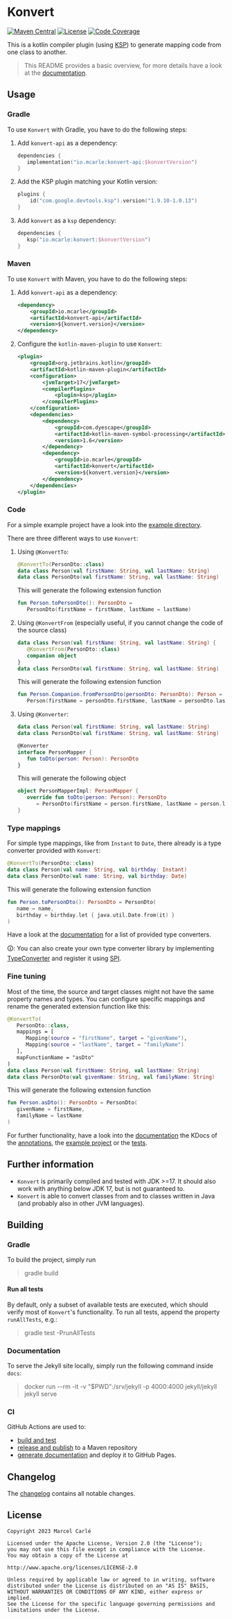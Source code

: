 # Konvert

[![Maven Central][maven-image]][maven-url]
[![License][license-image]](LICENSE)
[![Code Coverage][codecov-image]][codecov-url]

This is a kotlin compiler plugin (using [KSP](https://github.com/google/ksp)) to generate mapping code from one class to another.

> This README provides a basic overview, for more details have a look at the [documentation](https://mcarleio.github.io/konvert).

## Usage

### Gradle

To use `Konvert` with Gradle, you have to do the following steps:

1. Add `konvert-api` as a dependency:
   ```kotlin
   dependencies {
      implementation("io.mcarle:konvert-api:$konvertVersion")
   }
   ```

2. Add the KSP plugin matching your Kotlin version:
   ```kotlin
   plugins {
       id("com.google.devtools.ksp").version("1.9.10-1.0.13")
   }
   ```

3. Add `konvert` as a `ksp` dependency:
   ```kotlin
   dependencies {
      ksp("io.mcarle:konvert:$konvertVersion")
   }
   ```

### Maven

To use `Konvert` with Maven, you have to do the following steps:

1. Add `konvert-api` as a dependency:
   ```xml
   <dependency>
       <groupId>io.mcarle</groupId>
       <artifactId>konvert-api</artifactId>
       <version>${konvert.version}</version>
   </dependency>
   ```

2. Configure the `kotlin-maven-plugin` to use `Konvert`:
   ```xml
   <plugin>
       <groupId>org.jetbrains.kotlin</groupId>
       <artifactId>kotlin-maven-plugin</artifactId>
       <configuration>
           <jvmTarget>17</jvmTarget>
           <compilerPlugins>
               <plugin>ksp</plugin>
           </compilerPlugins>
       </configuration>
       <dependencies>
           <dependency>
               <groupId>com.dyescape</groupId>
               <artifactId>kotlin-maven-symbol-processing</artifactId>
               <version>1.6</version>
           </dependency>
           <dependency>
               <groupId>io.mcarle</groupId>
               <artifactId>konvert</artifactId>
               <version>${konvert.version}</version>
           </dependency>
       </dependencies>
   </plugin>
   ```

### Code

For a simple example project have a look into the [example directory](example).

There are three different ways to use `Konvert`:

1. Using `@KonvertTo`:
   ```kotlin
   @KonvertTo(PersonDto::class)
   data class Person(val firstName: String, val lastName: String)
   data class PersonDto(val firstName: String, val lastName: String)
   ```
   This will generate the following extension function
   ```kotlin
   fun Person.toPersonDto(): PersonDto =
      PersonDto(firstName = firstName, lastName = lastName)
   ```

2. Using `@KonvertFrom` (especially useful, if you cannot change the code of the source class)
   ```kotlin
   data class Person(val firstName: String, val lastName: String) {
      @KonvertFrom(PersonDto::class)
      companion object
   }
   data class PersonDto(val firstName: String, val lastName: String)
   ```
   This will generate the following extension function
   ```kotlin
   fun Person.Companion.fromPersonDto(personDto: PersonDto): Person =
      Person(firstName = personDto.firstName, lastName = personDto.lastName)
   ```

3. Using `@Konverter`:
   ```kotlin
   data class Person(val firstName: String, val lastName: String)
   data class PersonDto(val firstName: String, val lastName: String)

   @Konverter
   interface PersonMapper {
      fun toDto(person: Person): PersonDto
   }
   ```
   This will generate the following object
   ```kotlin
   object PersonMapperImpl: PersonMapper {
      override fun toDto(person: Person): PersonDto
         = PersonDto(firstName = person.firstName, lastName = person.lastName)
   }
   ```

### Type mappings

For simple type mappings, like from `Instant` to `Date`, there already is a type converter provided with `Konvert`:

```kotlin
@KonvertTo(PersonDto::class)
data class Person(val name: String, val birthday: Instant)
data class PersonDto(val name: String, val birthday: Date)
```

This will generate the following extension function

```kotlin
fun Person.toPersonDto(): PersonDto = PersonDto(
   name = name,
   birthday = birthday.let { java.util.Date.from(it) }
)
```

Have a look at the [documentation](https://mcarleio.github.io/konvert/typeconverter/) for a list of provided type converters.

🛈: You can also create your own type converter library by
implementing [TypeConverter](converter-api/src/main/kotlin/io/mcarle/konvert/converter/api/TypeConverter.kt) and register it
using [SPI](https://en.wikipedia.org/wiki/Service_provider_interface).

### Fine tuning

Most of the time, the source and target classes might not have the same property names and types.
You can configure specific mappings and rename the generated extension function like this:

```kotlin
@KonvertTo(
   PersonDto::class,
   mappings = [
      Mapping(source = "firstName", target = "givenName"),
      Mapping(source = "lastName", target = "familyName")
   ],
   mapFunctionName = "asDto"
)
data class Person(val firstName: String, val lastName: String)
data class PersonDto(val givenName: String, val familyName: String)
```

This will generate the following extension function

```kotlin
fun Person.asDto(): PersonDto = PersonDto(
   givenName = firstName,
   familyName = lastName
)
```

For further functionality, have a look into
the [documentation](https://mcarleio.github.io/konvert/)
the KDocs of the [annotations](annotations/src/main/kotlin/io/mcarle/konvert/api),
the [example project](example/src/main/kotlin/io/mcarle/konvert/example)
or the [tests](processor/src/test/kotlin/io/mcarle/konvert/processor).

## Further information

* `Konvert` is primarily compiled and tested with JDK >=17. It should also work with anything below JDK 17, but is not guaranteed to.
* `Konvert` is able to convert classes from and to classes written in Java (and probably also in other JVM languages).

## Building

### Gradle

To build the project, simply run

> gradle build

#### Run all tests

By default, only a subset of available tests are executed, which should verify most of `Konvert`'s functionality.
To run all tests, append the property `runAllTests`, e.g.:

> gradle test -PrunAllTests

### Documentation

To serve the Jekyll site locally, simply run the following command inside `docs`:

> docker run --rm -it -v "$PWD":/srv/jekyll -p 4000:4000 jekyll/jekyll jekyll serve

### CI

GitHub Actions are used to:

* [build and test](.github/workflows/build.yml)
* [release and publish](.github/workflows/release.yml) to a Maven repository
* [generate documentation](.github/workflows/pages.yml) and deploy it to GitHub Pages.

## Changelog

The [changelog](CHANGELOG.md) contains all notable changes.

## License

    Copyright 2023 Marcel Carlé

    Licensed under the Apache License, Version 2.0 (the "License");
    you may not use this file except in compliance with the License.
    You may obtain a copy of the License at

    http://www.apache.org/licenses/LICENSE-2.0

    Unless required by applicable law or agreed to in writing, software
    distributed under the License is distributed on an "AS IS" BASIS,
    WITHOUT WARRANTIES OR CONDITIONS OF ANY KIND, either express or implied.
    See the License for the specific language governing permissions and
    limitations under the License.


[maven-image]: https://img.shields.io/maven-central/v/io.mcarle/konvert.svg
[maven-url]: https://central.sonatype.com/artifact/io.mcarle/konvert/
[license-image]: https://img.shields.io/github/license/mcarleio/konvert.svg
[codecov-image]: https://img.shields.io/codecov/c/github/mcarleio/konvert.svg
[codecov-url]: https://codecov.io/gh/mcarleio/konvert
